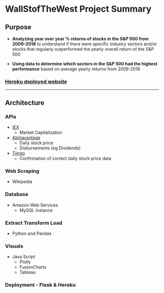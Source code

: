 # **WallStofTheWest Project Summary**

## Purpose

- **Analyzing year over year % returns of stocks in the S&P 500 from 2009-2018** to understand if there were specific industry sectors and/or stocks that regularly outperformed the yearly overall return of the S&P 500

- **Using data to determine which sectors in the S&P 500 had the highest performance** based on average yearly returns from 2009-2018
### [Heroku deployed website](https://stock-market-analysis.herokuapp.com/)
----

## Architecture
### APIs
- [IEX](https://iextrading.com/developer/docs/#key-stats)
    - Market Capitalization
- [Alphavantage](https://www.alphavantage.co/documentation/)
    - Daily stock price
    - Disbursements (eg Dividends)
- [Tiingo](https://api.tiingo.com/)
    - Confirmation of correct daily stock price data

### Web Scraping
 - Wikipedia

### Database
- Amazon Web Services 
    - MySQL instance
### Extract Transform Load 
- Python and Pandas
### Visuals 
- Java Script 
   - Plotly
   - FusionCharts
   - Tableau
### Deployment - Flask & Heroku

